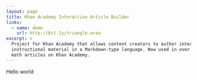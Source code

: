 ```yaml
---
layout: page
title: Khan Academy Interactive Article Builder
links:
  - name: demo
    url: http://bit.ly/triangle-area
excerpt: >
  Project for Khan Academy that allows content creators to author interactive
  instructional material in a Markdown-type language. Now used in over 95% of
  math articles on Khan Academy.
---
```


Hello world
